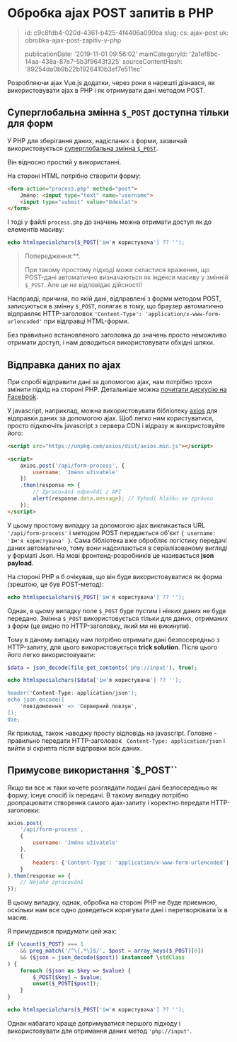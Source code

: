 Обробка ajax POST запитів в PHP
===============================

> id: c9c8fdb4-020d-4361-b425-4f4406a090ba
> slug:
> 	cs: ajax-post
> 	uk: obrobka-ajax-post-zapitiv-v-php
> 
> publicationDate: '2019-11-01 09:56:02'
> mainCategoryId: '2a1ef8bc-14aa-438a-87e7-5b3f9643f325'
> sourceContentHash: '89254da0b9b22b1926410b3ef7e511ec'

Розробляючи ajax Vue.js додатки, через роки я нарешті дізнався, як використовувати ajax в PHP і як отримувати дані методом POST.

Суперглобальна змінна `$_POST` доступна тільки для форм
-------------------------------------------------------------

У PHP для зберігання даних, надісланих з форми, зазвичай використовується <a href="/superglobal-variable">суперглобальна змінна `$_POST`</a>.

Він відносно простий у використанні.

На стороні HTML потрібно створити форму:

```html
<form action="process.php" method="post">
    Jméno: <input type="text" name="username">
    <input type="submit" value="Odeslat">
</form>
```

І тоді у файлі `process.php` до значень можна отримати доступ як до елементів масиву:

```php
echo htmlspecialchars($_POST['ім'я користувача'] ?? '');
```

> Попередження:**.
>
> При такому простому підході може скластися враження, що POST-дані автоматично визначаються як індекси масиву у змінній `$_POST`. Але це не відповідає дійсності!

Насправді, причина, по якій дані, відправлені з форми методом POST, записуються в змінну `$_POST`, полягає в тому, що браузер автоматично відправляє HTTP-заголовок `'Content-Type': 'application/x-www-form-urlencoded'` при відправці HTML-форми.

Без правильно встановленого заголовка до значень просто неможливо отримати доступ, і нам доводиться використовувати обхідні шляхи.

Відправка даних по ajax
-------------------

При спробі відправити дані за допомогою ajax, нам потрібно трохи змінити підхід на стороні PHP. Детальніше можна <a href="https://www.facebook.com/groups/frontendisti/permalink/2372671669611010/">почитати дискусію на Facebook</a>.

У javascript, наприклад, можна використовувати бібліотеку <a href="https://github.com/axios/axios">axios</a> для відправки даних за допомогою ajax. Щоб легко ним користуватися, просто підключіть javascript з сервера CDN і відразу ж використовуйте його:

```html
<script src="https://unpkg.com/axios/dist/axios.min.js"></script>

<script>
    axios.post('/api/form-process', {
        username: 'Jméno uživatele'
    })
    .then(response => {
        // Zpracování odpovědi z API
        alert(response.data.message); // Vyhodí hlášku se zprávou
    });
</script>
```

У цьому простому випадку за допомогою ajax викликається URL `'/api/form-process'` і методом POST передається об'єкт `{ username: 'Ім'я користувача' }`. Сама бібліотека вже обробляє логістику передачі даних автоматично, тому вони надсилаються в серіалізованому вигляді у форматі Json. На мові фронтенд-розробників це називається **json payload**.

На стороні PHP я б очікував, що він буде використовуватися як форма (зрештою, це був POST-метод):

```php
echo htmlspecialchars($_POST['ім'я користувача'] ?? '');
```

Однак, в цьому випадку поле `$_POST` буде пустим і ніяких даних не буде передано. Змінна `$_POST` використовується тільки для даних, отриманих з форм (це видно по HTTP-заголовку, який ми не викинули).

Тому в даному випадку нам потрібно отримати дані безпосередньо з HTTP-запиту, для цього використовується **trick solution**. Після цього його легко використовувати:

```php
$data = json_decode(file_get_contents('php://input'), true);

echo htmlspecialchars($data['ім'я користувача'] ?? '');

header('Content-Type: application/json');
echo json_encode([
    'повідомлення' => 'Серверний повзун',
]);
die;
```

Як приклад, також наводжу просту відповідь на javascript. Головне - правильно передати HTTP-заголовок `` Content-Type: application/json`` і вийти зі скрипта після відправки всіх даних.

Примусове використання `$_POST``
-------------------------

Якщо ви все ж таки хочете розглядати подані дані безпосередньо як форму, існує спосіб їх передачі. В такому випадку потрібно доопрацювати створення самого ajax-запиту і коректно передати HTTP-заголовки:

```js
axios.post(
    '/api/form-process',
    {
        username: 'Jméno uživatele'
    },
    {
        headers: {'Content-Type': 'application/x-www-form-urlencoded'}
    }
).then(response => {
    // Nějaké zpracování
});
```

В цьому випадку, однак, обробка на стороні PHP не буде приємною, оскільки нам все одно доведеться коригувати дані і перетворювати їх в масив.

Я примудрився придумати цей жах:

```php
if (\count($_POST) === 1
    && preg_match('/^\{.*\}$/', $post = array_keys($_POST)[0])
    && ($json = json_decode($post)) instanceof \stdClass
) {
    foreach ($json as $key => $value) {
        $_POST[$key] = $value;
        unset($_POST[$post]);
    }
}

echo htmlspecialchars($_POST['ім'я користувача'] ?? '');
```

Однак набагато краще дотримуватися першого підходу і використовувати для отримання даних метод `'php://input'`.
